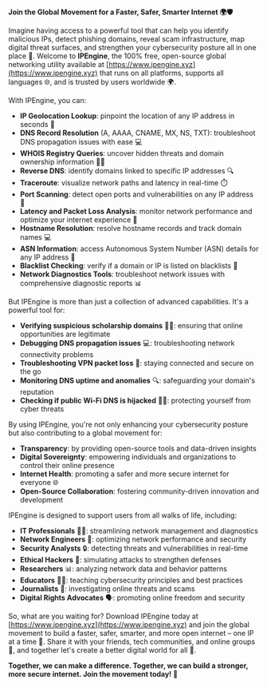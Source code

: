 **Join the Global Movement for a Faster, Safer, Smarter Internet 🌍🛡️**

Imagine having access to a powerful tool that can help you identify malicious IPs, detect phishing domains, reveal scam infrastructure, map digital threat surfaces, and strengthen your cybersecurity posture all in one place 🔐. Welcome to **IPEngine**, the 100% free, open-source global networking utility available at [https://www.ipengine.xyz](https://www.ipengine.xyz) that runs on all platforms, supports all languages 🌐, and is trusted by users worldwide 🌍.

With IPEngine, you can:

* **IP Geolocation Lookup**: pinpoint the location of any IP address in seconds 🔑
* **DNS Record Resolution** (A, AAAA, CNAME, MX, NS, TXT): troubleshoot DNS propagation issues with ease 💻
* **WHOIS Registry Queries**: uncover hidden threats and domain ownership information 🕵️‍♀️
* **Reverse DNS**: identify domains linked to specific IP addresses 🔍
* **Traceroute**: visualize network paths and latency in real-time ⏱️
* **Port Scanning**: detect open ports and vulnerabilities on any IP address 🚨
* **Latency and Packet Loss Analysis**: monitor network performance and optimize your internet experience 👀
* **Hostname Resolution**: resolve hostname records and track domain names 💻
* **ASN Information**: access Autonomous System Number (ASN) details for any IP address 🔑
* **Blacklist Checking**: verify if a domain or IP is listed on blacklists 🚫
* **Network Diagnostics Tools**: troubleshoot network issues with comprehensive diagnostic reports 📊

But IPEngine is more than just a collection of advanced capabilities. It's a powerful tool for:

* **Verifying suspicious scholarship domains** 👩‍🎓: ensuring that online opportunities are legitimate
* **Debugging DNS propagation issues** 💻: troubleshooting network connectivity problems
* **Troubleshooting VPN packet loss** 🚀: staying connected and secure on the go
* **Monitoring DNS uptime and anomalies** 🔍: safeguarding your domain's reputation
* **Checking if public Wi-Fi DNS is hijacked** 🕵️‍♂️: protecting yourself from cyber threats

By using IPEngine, you're not only enhancing your cybersecurity posture but also contributing to a global movement for:

* **Transparency**: by providing open-source tools and data-driven insights
* **Digital Sovereignty**: empowering individuals and organizations to control their online presence
* **Internet Health**: promoting a safer and more secure internet for everyone 🌐
* **Open-Source Collaboration**: fostering community-driven innovation and development

IPEngine is designed to support users from all walks of life, including:

* **IT Professionals** 👩‍💻: streamlining network management and diagnostics
* **Network Engineers** 🔧: optimizing network performance and security
* **Security Analysts** 🔒: detecting threats and vulnerabilities in real-time
* **Ethical Hackers** 🚨: simulating attacks to strengthen defenses
* **Researchers** 📊: analyzing network data and behavior patterns
* **Educators** 👩‍🏫: teaching cybersecurity principles and best practices
* **Journalists** 💼: investigating online threats and scams
* **Digital Rights Advocates** 🗣️: promoting online freedom and security

So, what are you waiting for? Download IPEngine today at [https://www.ipengine.xyz](https://www.ipengine.xyz) and join the global movement to build a faster, safer, smarter, and more open internet – one IP at a time 🔗. Share it with your friends, tech communities, and online groups 🤝, and together let's create a better digital world for all 💖.

**Together, we can make a difference. Together, we can build a stronger, more secure internet. Join the movement today! 🚀**